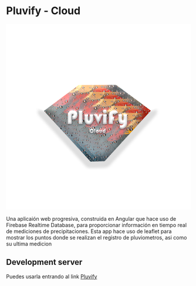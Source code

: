 # Pluvify - Cloud

![Pluvify - Cloud](/src/assets/images/pluvify.png)

Una aplicaión web progresiva, construida en Angular que hace uso de Firebase Realtime Database, para proporcionar información en tiempo real de mediciones de precipitaciones. 
Esta app hace uso de leaflet para mostrar los puntos donde se realizan el registro de pluviometros, asi como su ultima medicion

## Development server

Puedes usarla entrando al link [Pluvify](https://floods-b81b8.web.app/)


